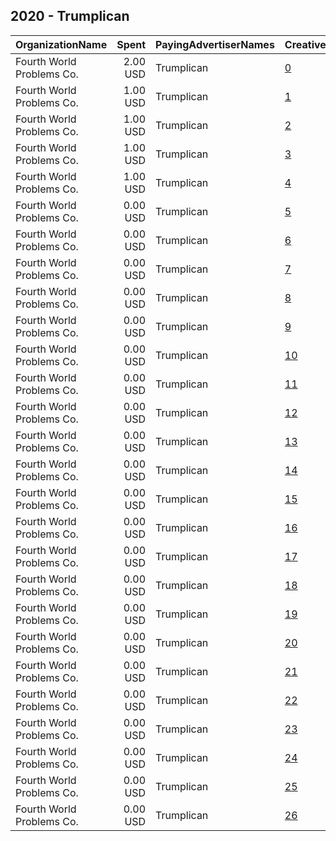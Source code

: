## 2020 - Trumplican 
|OrganizationName|Spent|PayingAdvertiserNames|CreativeUrls|Impressions|Genders|AgeBrackets|CountryCodes|BillingAddresses|CandidateBallotInformation|
|:---|---:|:---|:---|---:|:---|:---|:---|:---|:---|
|Fourth World Problems Co.|2.00 USD|Trumplican|[0](https://www.snap.com/political-ads/asset/6a6bd551293fcb125bae87603dae8dabd6e48c4b898813166af90349bf91e0e8?mediaType=PNG)|1,218|MALE|30+|united states|US||
|Fourth World Problems Co.|1.00 USD|Trumplican|[1](https://www.snap.com/political-ads/asset/88030042b92b6a43239d75a8b6320a5e91635afa7e0ba0de1ef30fe3d0ecac40?mediaType=PNG)|644|MALE|30+|united states|US||
|Fourth World Problems Co.|1.00 USD|Trumplican|[2](https://www.snap.com/political-ads/asset/9bb16c09209ec7fbe284fa87c155852aa7e7cc113154770a132981b5c4e10fe5?mediaType=PNG)|415|MALE|30+|united states|US||
|Fourth World Problems Co.|1.00 USD|Trumplican|[3](https://www.snap.com/political-ads/asset/6a6bd551293fcb125bae87603dae8dabd6e48c4b898813166af90349bf91e0e8?mediaType=PNG)|529|MALE|30+|united states|US||
|Fourth World Problems Co.|1.00 USD|Trumplican|[4](https://www.snap.com/political-ads/asset/6a6bd551293fcb125bae87603dae8dabd6e48c4b898813166af90349bf91e0e8?mediaType=PNG)|981|MALE|30+|united states|US||
|Fourth World Problems Co.|0.00 USD|Trumplican|[5](https://www.snap.com/political-ads/asset/7691af2b35b32e9bd45ac964d58eadf69d6f941e39729bdd1a4cbe18692390c2?mediaType=PNG)|318|MALE|30+|united states|US||
|Fourth World Problems Co.|0.00 USD|Trumplican|[6](https://www.snap.com/political-ads/asset/4c030816ba503e7617705dd47299c16048e2e028a3f31a6f857873e26a9812f1?mediaType=PNG)|204|MALE|30+|united states|US||
|Fourth World Problems Co.|0.00 USD|Trumplican|[7](https://www.snap.com/political-ads/asset/7691af2b35b32e9bd45ac964d58eadf69d6f941e39729bdd1a4cbe18692390c2?mediaType=PNG)|166|MALE|30+|united states|US||
|Fourth World Problems Co.|0.00 USD|Trumplican|[8](https://www.snap.com/political-ads/asset/88030042b92b6a43239d75a8b6320a5e91635afa7e0ba0de1ef30fe3d0ecac40?mediaType=PNG)|181|MALE|30+|united states|US||
|Fourth World Problems Co.|0.00 USD|Trumplican|[9](https://www.snap.com/political-ads/asset/4c030816ba503e7617705dd47299c16048e2e028a3f31a6f857873e26a9812f1?mediaType=PNG)|378|MALE|30+|united states|US||
|Fourth World Problems Co.|0.00 USD|Trumplican|[10](https://www.snap.com/political-ads/asset/ecf8101dd95e8ac3075203b345b8b155b697b43c9c374073acc03515c6075ede?mediaType=PNG)|58|MALE|30+|united states|US||
|Fourth World Problems Co.|0.00 USD|Trumplican|[11](https://www.snap.com/political-ads/asset/c39d24fe47fe7a6430713f0e9ff3c6ad0ceb8ff34fedb958b5772c4824af22bc?mediaType=PNG)|119|MALE|30+|united states|US||
|Fourth World Problems Co.|0.00 USD|Trumplican|[12](https://www.snap.com/political-ads/asset/7691af2b35b32e9bd45ac964d58eadf69d6f941e39729bdd1a4cbe18692390c2?mediaType=PNG)|418|MALE|30+|united states|US||
|Fourth World Problems Co.|0.00 USD|Trumplican|[13](https://www.snap.com/political-ads/asset/9bb16c09209ec7fbe284fa87c155852aa7e7cc113154770a132981b5c4e10fe5?mediaType=PNG)|144|MALE|30+|united states|US||
|Fourth World Problems Co.|0.00 USD|Trumplican|[14](https://www.snap.com/political-ads/asset/4c030816ba503e7617705dd47299c16048e2e028a3f31a6f857873e26a9812f1?mediaType=PNG)|246|MALE|30+|united states|US||
|Fourth World Problems Co.|0.00 USD|Trumplican|[15](https://www.snap.com/political-ads/asset/9bb16c09209ec7fbe284fa87c155852aa7e7cc113154770a132981b5c4e10fe5?mediaType=PNG)|59|MALE|30+|united states|US||
|Fourth World Problems Co.|0.00 USD|Trumplican|[16](https://www.snap.com/political-ads/asset/c6be14969e163bb16893571015235edcf060fb94d9806086985b9c750936f4a2?mediaType=PNG)|148|MALE|30+|united states|US||
|Fourth World Problems Co.|0.00 USD|Trumplican|[17](https://www.snap.com/political-ads/asset/58bc9dafedb5fe8149391764c89389ce170f47daeff565b5c28131932fa7937f?mediaType=PNG)|43|MALE|30+|united states|US||
|Fourth World Problems Co.|0.00 USD|Trumplican|[18](https://www.snap.com/political-ads/asset/c6be14969e163bb16893571015235edcf060fb94d9806086985b9c750936f4a2?mediaType=PNG)|52|MALE|30+|united states|US||
|Fourth World Problems Co.|0.00 USD|Trumplican|[19](https://www.snap.com/political-ads/asset/ecf8101dd95e8ac3075203b345b8b155b697b43c9c374073acc03515c6075ede?mediaType=PNG)|186|MALE|30+|united states|US||
|Fourth World Problems Co.|0.00 USD|Trumplican|[20](https://www.snap.com/political-ads/asset/c6be14969e163bb16893571015235edcf060fb94d9806086985b9c750936f4a2?mediaType=PNG)|194|MALE|30+|united states|US||
|Fourth World Problems Co.|0.00 USD|Trumplican|[21](https://www.snap.com/political-ads/asset/ecf8101dd95e8ac3075203b345b8b155b697b43c9c374073acc03515c6075ede?mediaType=PNG)|227|MALE|30+|united states|US||
|Fourth World Problems Co.|0.00 USD|Trumplican|[22](https://www.snap.com/political-ads/asset/58bc9dafedb5fe8149391764c89389ce170f47daeff565b5c28131932fa7937f?mediaType=PNG)|101|MALE|30+|united states|US||
|Fourth World Problems Co.|0.00 USD|Trumplican|[23](https://www.snap.com/political-ads/asset/c39d24fe47fe7a6430713f0e9ff3c6ad0ceb8ff34fedb958b5772c4824af22bc?mediaType=PNG)|25|MALE|30+|united states|US||
|Fourth World Problems Co.|0.00 USD|Trumplican|[24](https://www.snap.com/political-ads/asset/58bc9dafedb5fe8149391764c89389ce170f47daeff565b5c28131932fa7937f?mediaType=PNG)|101|MALE|30+|united states|US||
|Fourth World Problems Co.|0.00 USD|Trumplican|[25](https://www.snap.com/political-ads/asset/88030042b92b6a43239d75a8b6320a5e91635afa7e0ba0de1ef30fe3d0ecac40?mediaType=PNG)|442|MALE|30+|united states|US||
|Fourth World Problems Co.|0.00 USD|Trumplican|[26](https://www.snap.com/political-ads/asset/c39d24fe47fe7a6430713f0e9ff3c6ad0ceb8ff34fedb958b5772c4824af22bc?mediaType=PNG)|132|MALE|30+|united states|US||
